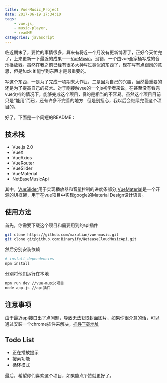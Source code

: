 ```yaml
---
title: Vue-Music_Project
date: 2017-06-19 17:34:10
tags:
	- vue.js,
	- music-player,
	- readME
categories: javascript
---
```


临近期末了，要忙的事情很多，算来有将近一个月没有更新博客了，正好今天忙完了，上来更新一下最近的成果——[VueMusic][vuemusic]。没错，一个由vue全家桶写成的音乐播放器。虽然在我之前已经有很多大神写过类似的东西了，现在写有点跟风的意思，但是fuck it!能学到东西才是最重要的。

写这个东西，一是为了完成一项期末大作业，二是因为自己的兴趣，当然最重要的还是为了提高自己的技术。对于刚接触vue的一个js初学者来说，在甚至没有看完vue文档的情况下，能够完成这个项目，真的是相当的不容易。虽然这个项目目前只是“能用”而已，还有许多不完善的地方，但是别担心，我以后会继续完善这个项目的。


好了，下面是一个简短的README：

## 技术栈

* Vue.js 2.0
* VueX
* VueAxios
* VueRouter
* VueSlider
* VueMaterial
* NetEaseMusicApi

其中，[VueSlider][vs]用于实现播放器和音量控制的进度条部分,[VueMaterial][vm]是一个开源的UI框架，用于在vue项目中实现google的Material Design设计语言。

<!-- more -->

## 使用方法

首先，你需要下载这个项目和需要用到的api插件

``` bash 
git clone https://github.com/maxutian/vue-music.git
git clone git@github.com:Binaryify/NeteaseCloudMusicApi.git
```

然后分别安装依赖

``` bash
# install dependencies
npm install
```

分别将他们运行在本地

``` bash
npm run dev //vue-music项目
node app.js //api插件
```

## 注意事项

由于最近api接口出了点问题，导致无法获取封面图片，如果你很介意的话，可以通过安装一个chrome插件来解决，[插件下载地址][plugin]

## Todo List

* 正在播放提示
* 搜索功能
* 循环模式

最后，希望你们喜欢这个项目，如果能点个赞就更好了。

[vm]: https://github.com/vuematerial/vue-material
[vs]: https://github.com/NightCatSama/vue-slider-component
[plugin]: https://pan.baidu.com/s/1i5mmdSh
[vuemusic]: https://github.com/maxutian/vue-music